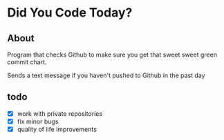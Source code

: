 # Did You Code Today?  

## About  

Program that checks Github to make sure you get that sweet sweet green commit chart.  

Sends a text message if you haven't pushed to Github in the past day  

## todo

- [x] work with private repositories
- [x] fix minor bugs
- [x] quality of life improvements
